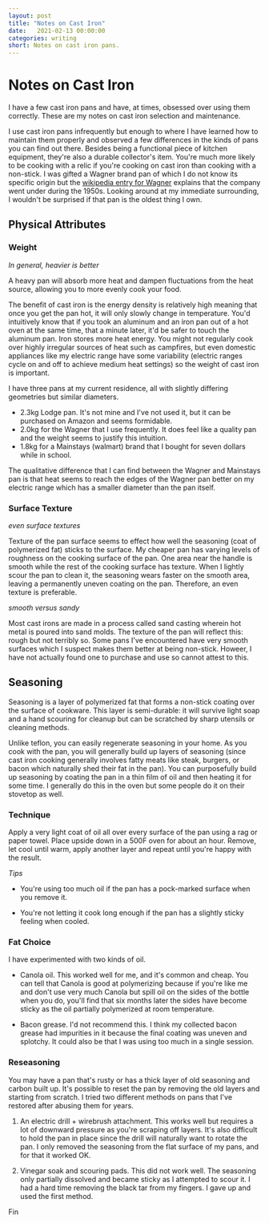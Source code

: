 ```yaml
---
layout: post
title: "Notes on Cast Iron"
date:   2021-02-13 00:00:00
categories: writing
short: Notes on cast iron pans.
---
```


# Notes on Cast Iron

I have a few cast iron pans and have, at times, obsessed over using them correctly. These are my notes on cast iron selection and maintenance.

I use cast iron pans infrequently but enough to where I have learned how to maintain them properly and observed a few differences in the kinds of pans you can find out there. Besides being a functional piece of kitchen equipment, they're also a durable collector's item. You're much more likely to be cooking with a relic if you're cooking on cast iron than cooking with a non-stick. I was gifted a Wagner brand pan of which I do not know its specific origin but the [wikipedia entry for Wagner](https://en.wikipedia.org/wiki/Wagner_Manufacturing_Company) explains that the company went under during the 1950s. Looking around at my immediate surrounding, I wouldn't be surprised if that pan is the oldest thing I own.

## Physical Attributes

### Weight

_In general, heavier is better_

A heavy pan will absorb more heat and dampen fluctuations from the heat source, allowing you to more evenly cook your food.

The benefit of cast iron is the energy density is relatively high meaning that once you get the pan hot, it will only slowly change in temperature. You'd intuitively know that if you took an aluminum and an iron pan out of a hot oven at the same time, that a minute later, it'd be safer to touch the aluminum pan. Iron stores more heat energy. You might not regularly cook over highly irregular sources of heat such as campfires, but even domestic appliances like my electric range have some variability (electric ranges cycle on and off to achieve medium heat settings) so the weight of cast iron is important.

I have three pans at my current residence, all with slightly differing geometries but similar diameters.

- 2.3kg Lodge pan. It's not mine and I've not used it, but it can be purchased on Amazon and seems formidable.
- 2.0kg for the Wagner that I use frequently. It does feel like a quality pan and the weight seems to justify this intuition.
- 1.8kg for a Mainstays (walmart) brand that I bought for seven dollars while in school.

The qualitative difference that I can find between the Wagner and Mainstays pan is that heat seems to reach the edges of the Wagner pan better on my electric range which has a smaller diameter than the pan itself.

### Surface Texture

_even surface textures_

Texture of the pan surface seems to effect how well the seasoning (coat of polymerized fat) sticks to the surface. My cheaper pan has varying levels of roughness on the cooking surface of the pan. One area near the handle is smooth while the rest of the cooking surface has texture. When I lightly scour the pan to clean it, the seasoning wears faster on the smooth area, leaving a permanently uneven coating on the pan. Therefore, an even texture is preferable.

_smooth versus sandy_

Most cast irons are made in a process called sand casting wherein hot metal is poured into sand molds. The texture of the pan will reflect this: rough but not terribly so. Some pans I've encountered have very smooth surfaces which I suspect makes them better at being non-stick. Howeer, I have not actually found one to purchase and use so cannot attest to this. 

## Seasoning

Seasoning is a layer of polymerized fat that forms a non-stick coating over the surface of cookware. This layer is semi-durable: it will survive light soap and a hand scouring for cleanup but can be scratched by sharp utensils or cleaning methods. 

Unlike teflon, you can easily regenerate seasoning in your home. As you cook with the pan, you will generally build up layers of seasoning (since cast iron cooking generally involves fatty meats like steak, burgers, or bacon which naturally shed their fat in the pan). You can purposefully build up seasoning by coating the pan in a thin film of oil and then heating it for some time. I generally do this in the oven but some people do it on their stovetop as well.


### Technique

Apply a very light coat of oil all over every surface of the pan using a rag or paper towel. Place upside down in a 500F oven for about an hour. Remove, let cool until warm, apply another layer and repeat until you're happy with the result.

_Tips_

- You're using too much oil if the pan has a pock-marked surface when you remove it.

- You're not letting it cook long enough if the pan has a slightly sticky feeling when cooled.

### Fat Choice

I have experimented with two kinds of oil.

- Canola oil. This worked well for me, and it's common and cheap. You can tell that Canola is good at polymerizing because if you're like me and don't use very much Canola but spill oil on the sides of the bottle when you do, you'll find that six months later the sides have become sticky as the oil partially polymerized at room temperature. 

- Bacon grease. I'd not recommend this. I think my collected bacon grease had impurities in it because the final coating was uneven and splotchy. It could also be that I was using too much in a single session.


### Reseasoning

You may have a pan that's rusty or has a thick layer of old seasoning and carbon built up. It's possible to reset the pan by removing the old layers and starting from scratch. I tried two different methods on pans that I've restored after abusing them for years.

1. An electric drill + wirebrush attachment. This works well but requires a lot of downward pressure as you're scraping off layers. It's also difficult to hold the pan in place since the drill will naturally want to rotate the pan. I only removed the seasoning from the flat surface of my pans, and for that it worked OK.

2. Vinegar soak and scouring pads. This did not work well. The seasoning only partially dissolved and became sticky as I attempted to scour it. I had a hard time removing the black tar from my fingers. I gave up and used the first method.


Fin
